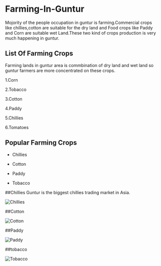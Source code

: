 # Farming-In-Guntur

Mojority of the people occupation in guntur is farming.Commercial crops like chillies,cotton are suitable for the dry land and Food crops like Paddy and Corn are suitable wet Land.These two kind of crops production is very much happening in guntur.
## List Of Farming Crops

Farming lands in guntur area is commbination of dry land and wet land so guntur farmers are more concentrated on these crops.

1.Corn

2.Tobacco

3.Cotton

4.Paddy

5.Chillies

6.Tomatoes

## Popular Farming Crops
* Chillies

* Cotton

* Paddy

* Tobacco

##Chillies
Guntur is the biggest chillies trading market in Asia.

![Chillies](https://upload.wikimedia.org/wikipedia/en/f/f6/Andhra_Chillies.jpg)

##Cotton

![Cotton](https://upload.wikimedia.org/wikipedia/commons/thumb/6/68/CottonPlant.JPG/800px-CottonPlant.JPG)

##Paddy

![Paddy](https://upload.wikimedia.org/wikipedia/commons/thumb/8/85/2006_1002_nan_thailand_rice.jpg/220px-2006_1002_nan_thailand_rice.jpg)

##tobacco

![Tobacco](https://upload.wikimedia.org/wikipedia/commons/a/ae/Nicotiana_Tobacco_Plants_1909px.jpg)
